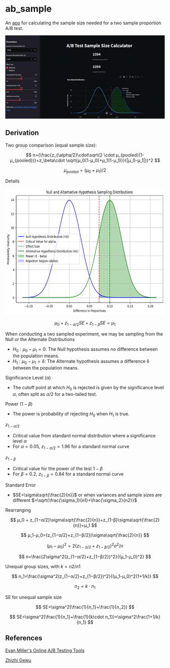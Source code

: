 # ab_sample

An [app](https://jackattackyang-ab-sample-app-craeac.streamlit.app/) for calculating the sample size needed for a two sample proportion A/B test.

![Alt Text](images/demo.gif)

## Derivation
Two group comparison (equal sample size):

$$
n=(\frac{z_{\alpha/2}\cdot\sqrt{2 \cdot μ_{pooled}(1-μ_{pooled})}+z_\beta\cdot \sqrt{μ_0(1-μ_0)+μ_1(1-μ_1)}}{|μ_0-μ_1|})^2
$$

$$
μ_{pooled}=(μ_0+μ_1)/2
$$

Details

<img src="images/null_alt.png" width="600" height="400" />


$$
μ_0 + z_{1−α/2}SE+z_{1-β}SE=μ_1
$$

When conducting a two sampled experiment, we may be sampling from the Null or the Alternate Distributions
- $H_0: μ_0-μ_1=0$: The Null hypothesis assumes no difference between the population means.
- $H_1: μ_0-μ_1=δ$: The Alternate hypothesis assumes a difference δ between the population means.

Significance Level ($\alpha$)

- The cutoff point at which $H_0$ is rejected is given by the significance level $α$, often split as $α/2$ for a two-tailed test.

Power ($1-\beta$)

- The power is probability of rejecting $H_0$ when $H_1$ is true.

$z_{1-\alpha/2}$
- Critical value from standard normal distribution where a significance level $\alpha$
- For $\alpha=0.05$, $z_{1-\alpha/2}=1.96$ for a standard normal curve

$z_{1-\beta}$
- Critical value for the power of the test $1-\beta$
- For $\beta=0.2$, $z_{1-\beta}=0.84$ for a standard normal curve

Standard Error
- $SE=\sigma\sqrt{\frac{2}{n}}$ or when variances and sample sizes are different $=\sqrt{\frac{\sigma_1}{n1}+\frac{\sigma_2}{n2}}$

Rearranging

$$
μ_0 + z_{1−α/2}\sigma\sqrt{\frac{2}{n}}+z_{1-β}\sigma\sqrt{\frac{2}{n}}=μ_1
$$

$$
μ_1-μ_0=(z_{1−α/2}+z_{1−β/2})\sigma\sqrt{\frac{2}{n}}
$$

$$
(μ_1-μ_0)^2=2(z_{1−α/2}+z_{1−β/2})^2\sigma^2/n
$$

$$
n=\frac{2\sigma^2(z_{1−α/2}+z_{1−β/2})^2}{(μ_1-μ_0)^2}
$$

Unequal group sizes, with $k=n2/n1$

$$
n_1=\frac{\sigma^2(z_{1−α/2}+z_{1−β/2})^2}{(μ_1-μ_0)^2(1+1/k)}
$$

$$
n_2=k\cdot n_1
$$

SE for unequal sample size

$$
SE=\sigma^2(\frac{1}{n_1}+\frac{1}{n_2})
$$

$$
SE=\sigma^2(\frac{1}{n_1}+\frac{1}{k\cdot n_1})=\sigma^2\frac{1+1/k}{n_1}
$$

## References
[Evan Miller's Online A/B Testing Tools](https://www.evanmiller.org/ab-testing/sample-size.html)

[Zhizhi Gewu](https://www.zhizhi-gewu.com/how-to-determine-the-sample-size-of-ab-test/)
